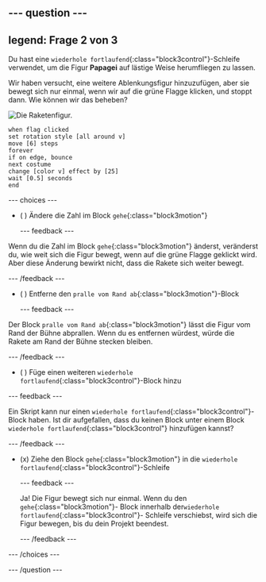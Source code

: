--- question ---
---
legend: Frage 2 von 3
---

Du hast eine `wiederhole fortlaufend`{:class="block3control"}-Schleife verwendet, um die Figur **Papagei** auf lästige Weise herumfliegen zu lassen.

Wir haben versucht, eine weitere Ablenkungsfigur hinzuzufügen, aber sie bewegt sich nur einmal, wenn wir auf die grüne Flagge klicken, und stoppt dann. Wie können wir das beheben?

![Die Raketenfigur.](images/rocket-sprite.png)

```blocks3
when flag clicked
set rotation style [all around v] 
move [6] steps 
forever 
if on edge, bounce 
next costume 
change [color v] effect by [25] 
wait [0.5] seconds 
end
```

--- choices ---

- ( ) Ändere die Zahl im Block `gehe`{:class="block3motion"}

  --- feedback ---

Wenn du die Zahl im Block `gehe`{:class="block3motion"} änderst, veränderst du, wie weit sich die Figur bewegt, wenn auf die grüne Flagge geklickt wird. Aber diese Änderung bewirkt nicht, dass die Rakete sich weiter bewegt.

  --- /feedback ---

- ( ) Entferne den `pralle vom Rand ab`{:class="block3motion"}-Block

  --- feedback ---

Der Block `pralle vom Rand ab`{:class="block3motion"} lässt die Figur vom Rand der Bühne abprallen. Wenn du es entfernen würdest, würde die Rakete am Rand der Bühne stecken bleiben.

  --- /feedback ---

- ( ) Füge einen weiteren `wiederhole fortlaufend`{:class="block3control"}-Block hinzu

--- feedback ---

Ein Skript kann nur einen `wiederhole fortlaufend`{:class="block3control"}-Block haben. Ist dir aufgefallen, dass du keinen Block unter einem Block `wiederhole fortlaufend`{:class="block3control"} hinzufügen kannst?

--- /feedback ---

- (x) Ziehe den Block `gehe`{:class="block3motion"} in die `wiederhole fortlaufend`{:class="block3control"}-Schleife

  --- feedback ---

  Ja! Die Figur bewegt sich nur einmal. Wenn du den `gehe`{:class="block3motion"}- Block innerhalb der`wiederhole fortlaufend`{:class="block3control"}- Schleife verschiebst, wird sich die Figur bewegen, bis du dein Projekt beendest.

  --- /feedback ---

--- /choices ---

--- /question ---
